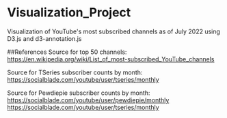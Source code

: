 # Visualization_Project
Visualization of YouTube's most subscribed channels as of July 2022 using D3.js and d3-annotation.js

##References
Source for top 50 channels: https://en.wikipedia.org/wiki/List_of_most-subscribed_YouTube_channels

Source for TSeries subscriber counts by month: https://socialblade.com/youtube/user/tseries/monthly

Source for Pewdiepie subscriber counts by month: https://socialblade.com/youtube/user/pewdiepie/monthly https://socialblade.com/youtube/user/tseries/monthly

